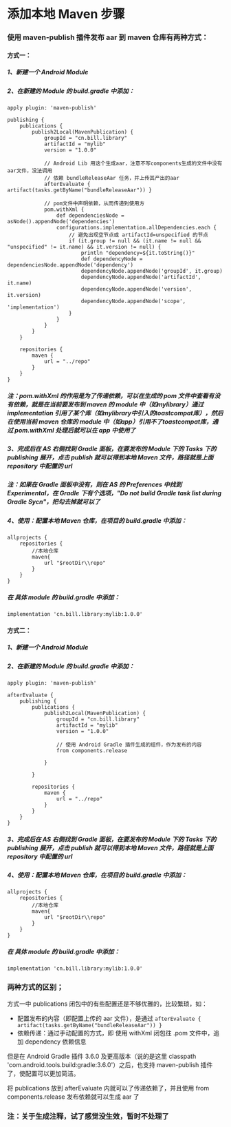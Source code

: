 # 添加本地 Maven 步骤

### 使用 maven-publish 插件发布 aar 到 maven 仓库有两种方式：

#### 方式一：

##### 1、新建一个 Android Module

##### 2、在新建的 Module 的 build.gradle 中添加：

```
apply plugin: 'maven-publish'
```

```
publishing {
    publications {
        publish2Local(MavenPublication) {
            groupId = "cn.bill.library"
            artifactId = "mylib"
            version = "1.0.0"

            // Android Lib 用这个生成aar，注意不写components生成的文件中没有aar文件，没法调用
            // 依赖 bundleReleaseAar 任务，并上传其产出的aar
            afterEvaluate { artifact(tasks.getByName("bundleReleaseAar")) }

            // pom文件中声明依赖，从而传递到使用方
            pom.withXml {
                def dependenciesNode = asNode().appendNode('dependencies')
                configurations.implementation.allDependencies.each {
                    // 避免出现空节点或 artifactId=unspecified 的节点
                    if (it.group != null && (it.name != null && "unspecified" != it.name) && it.version != null) {
                        println "dependency=${it.toString()}"
                        def dependencyNode = dependenciesNode.appendNode('dependency')
                        dependencyNode.appendNode('groupId', it.group)
                        dependencyNode.appendNode('artifactId', it.name)
                        dependencyNode.appendNode('version', it.version)
                        dependencyNode.appendNode('scope', 'implementation')
                    }
                }
            }
        }
    }

    repositories {
        maven {
            url = "../repo"
        }
    }
}
```

##### 注：pom.withXml 的作用是为了传递依赖，可以在生成的 pom 文件中查看有没有依赖，就是在当前要发布到 maven 的 module 中（如mylibrary）通过 implementation 引用了某个库（如mylibrary中引入的toastcompat库），然后在使用当前 maven 仓库的 module 中（如app）引用不了toastcompat库，通过 pom.withXml 处理后就可以在 app 中使用了

##### 3、完成后在 AS 右侧找到 Gradle 面板，在要发布的 Module 下的 Tasks 下的 publishing 展开，点击 publish 就可以得到本地 Maven 文件，路径就是上面 repository 中配置的 url

##### 注：如果在 Gradle 面板中没有，则在 AS 的 Preferences 中找到 Experimental，在 Gradle 下有个选项，"Do not build Gradle task list during Gradle Sycn"，把勾去掉就可以了

##### 4、使用：配置本地 Maven 仓库，在项目的 build.gradle 中添加：

```
allprojects {
    repositories {
        //本地仓库
        maven{
            url "$rootDir\\repo"
        }
    }
}
```
##### 在 具体 module 的 build.gradle 中添加：

```
implementation 'cn.bill.library:mylib:1.0.0'

```

#### 方式二：

##### 1、新建一个 Android Module

##### 2、在新建的 Module 的 build.gradle 中添加：

```
apply plugin: 'maven-publish'
```

```
afterEvaluate {
    publishing {
        publications {
            publish2Local(MavenPublication) {
                groupId = "cn.bill.library"
                artifactId = "mylib"
                version = "1.0.0"

                // 使用 Android Gradle 插件生成的组件，作为发布的内容
                from components.release

            }

        }

        repositories {
            maven {
                url = "../repo"
            }
        }
    }
}
```

##### 3、完成后在 AS 右侧找到 Gradle 面板，在要发布的 Module 下的 Tasks 下的 publishing 展开，点击 publish 就可以得到本地 Maven 文件，路径就是上面 repository 中配置的 url

##### 4、使用：配置本地 Maven 仓库，在项目的 build.gradle 中添加：

```
allprojects {
    repositories {
        //本地仓库
        maven{
            url "$rootDir\\repo"
        }
    }
}
```
##### 在 具体 module 的 build.gradle 中添加：

```
implementation 'cn.bill.library:mylib:1.0.0'

```

### 两种方式的区别；

方式一中 publications 闭包中的有些配置还是不够优雅的，比较繁琐，如：
- 配置发布的内容（即配置上传的 aar 文件），是通过 `afterEvaluate { artifact(tasks.getByName("bundleReleaseAar")) }`
- 依赖传递：通过手动配置的方式，即 使用 withXml 闭包往 .pom 文件中，追加 dependency 依赖信息

但是在 Android Gradle 插件 3.6.0 及更高版本（说的是这里 classpath 'com.android.tools.build:gradle:3.6.0'）之后，也支持 maven-publish 插件了，使配置可以更加简洁。

将 publications 放到 afterEvaluate 内就可以了传递依赖了，并且使用 from components.release 发布依赖就可以生成 aar 了

### 注：关于生成注释，试了感觉没生效，暂时不处理了